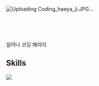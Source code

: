 
![Uploading Coding_haeya_ji.JPG…]()

  <!--START_SECTION:waka-->
  <!--END_SECTION:waka-->



<br />
<br />
<br />

일어나 코딩 해야지

## Skills

<img src = "https://camo.githubusercontent.com/4f732a92832c8fd73582085f7bb9ca54bb29e30cb66c01800a49d84f581462eb/68747470733a2f2f696d672e736869656c64732e696f2f62616467652f2d432532332d3233393132303f7374796c653d666c6174266c6f676f3d43253233266c6f676f436f6c6f723d7768697465">

  
</div>



<br />
<br />
<br />

